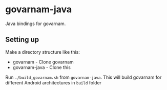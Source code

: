 # govarnam-java

Java bindings for govarnam.

## Setting up

Make a directory structure like this:

* govarnam - Clone govarnam
* govarnam-java - Clone this

Run `./build_govarnam.sh` from `govarnam-java`. This will build govarnam for different Android architectures in `build` folder
